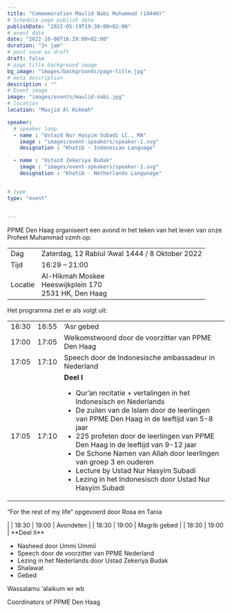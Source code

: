 ```yaml
---
title: "Commemoration Maulid Nabi Muhammad (1444H)"
# Schedule page publish date
publishDate: "2022-05-19T19:30:00+02:00"
# event date
date: "2022-10-08T16:29:00+02:00"
duration: "3+ jam"
# post save as draft
draft: false
# page title background image
bg_image: "images/backgrounds/page-title.jpg"
# meta description
description : ""
# Event image
image: "images/events/maulid-nabi.jpg"
# location
location: "Masjid Al Hikmah"

speaker:
  # speaker loop
  - name : "Ustazd Nur Hasyim Subadi LC., MA"
    image : "images/event-speakers/speaker-1.svg"
    designation : "Khatib - Indonesian Language"

  - name : "Ustazd Zekeriya Budak"
    image : "images/event-speakers/speaker-1.svg"
    designation : "Khatib - Netherlands Langunage"


# type
type: "event"


---
```

PPME Den Haag organiseert een avond in het teken van het leven van onze Profeet Muhammad vzmh op:

<table>
<tr>
<td>Dag</td><td>Zaterdag, 12 Rabiul ‘Awal 1444 / 8 Oktober 2022</td>
<tr><td>Tijd</td><td>16:29 – 21:00</td>
<tr><td>Locatie</td><td>Al-Hikmah Moskee<br/>Heeswijkplein 170<br/>2531 HK, Den Haag</td>
</table>

Het programma ziet er als volgt uit: 

|  |  |  |
|----|----|---|
| 16:30 | 16:55 | ‘Asr gebed |
| 17:00 | 17:05 | Welkomstwoord door de voorzitter van PPME Den Haag |
| 17:05 | 17:10 | Speech door de Indonesische ambassadeur in Nederland |
| 17:05 | 17:10 | **Deel I**<ul><li>Qur’an recitatie + vertalingen in het Indonesisch en Nederlands</li><li>De zuilen van de Islam door de leerlingen van PPME Den Haag in de leeftijd van 5-8 jaar</li><li>225 profeten door de leerlingen van PPME Den Haag in de leeftijd van 9-12 jaar</li><li>De Schone Namen van Allah door leerlingen van groep 3 en ouderen</li><li>Lecture by Ustad Nur Hasyim Subadi</li><li>Lezing in het Indonesisch door Ustad Nur Hasyim Subadi
“For the rest of my life” opgevoerd door Rosa en Tania
</li></ul> |
| 18:30 | 19:00 | Avondeten |
| 18:30 | 19:00 | Magrib gebed |
| 18:30 | 19:00 | **Deel II**<ul><li>Nasheed door Ummi Ummii</li><li>Speech door de voorzitter van PPME Nederland</li><li>Lezing in het Nederlands door Ustad Zekeriya Budak</li><li>Shalawat</li><li>Gebed</li></ul>


<!---
Acara juga dapat disimak secara online melalui Youtube.


#### YouTube Video

{{< youtube id="ycBqGbdb4Ao" title="Safari Da'wah UBM" >}}


-->



Wassalamu ‘alaikum wr wb

Coordinators of PPME Den Haag
